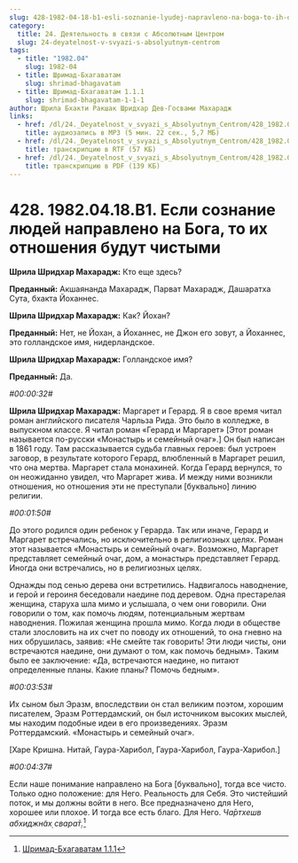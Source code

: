 ```yaml
---
slug: 428-1982-04-18-b1-esli-soznanie-lyudej-napravleno-na-boga-to-ih-otnosheniya-budut-chistymi
category:
  title: 24. Деятельность в связи с Абсолютным Центром
  slug: 24-deyatelnost-v-svyazi-s-absolyutnym-centrom
tags:
  - title: "1982.04"
    slug: 1982-04
  - title: Шримад-Бхагаватам
    slug: shrimad-bhagavatam
  - title: Шримад-Бхагаватам 1.1.1
    slug: shrimad-bhagavatam-1-1-1
author: Шрила Бхакти Ракшак Шридхар Дев-Госвами Махарадж
links:
  - href: /dl/24._Deyatelnost_v_svyazi_s_Absolyutnym_Centrom/428_1982.04.18.B1_SridharMj_Esli_soznanie_ljudej_napravleno_na_Boga_to_ih_otnoshenija_budut_chistymi.mp3
    title: аудиозапись в MP3 (5 мин. 22 сек., 5,7 МБ)
  - href: /dl/24._Deyatelnost_v_svyazi_s_Absolyutnym_Centrom/428_1982.04.18.B1_SridharMj_Esli_soznanie_ljudej_napravleno_na_Boga_to_ih_otnoshenija_budut_chistymi.rtf
    title: транскрипцию в RTF (57 КБ)
  - href: /dl/24._Deyatelnost_v_svyazi_s_Absolyutnym_Centrom/428_1982.04.18.B1_SridharMj_Esli_soznanie_ljudej_napravleno_na_Boga_to_ih_otnoshenija_budut_chistymi.pdf
    title: транскрипцию в PDF (139 КБ)
---
```


# 428. 1982.04.18.B1. Если сознание людей направлено на Бога, то их отношения будут чистыми

**Шрила Шридхар Махарадж:** Кто еще здесь?

**Преданный:** Акшаянанда Махарадж, Парват Махарадж, Дашаратха Сута, бхакта Йоханнес.

**Шрила Шридхар Махарадж:** Как? Йохан?

**Преданный:** Нет, не Йохан, а Йоханнес, не Джон его зовут, а Йоханнес, это голландское имя, нидерландское.

**Шрила Шридхар Махарадж:** Голландское имя?

**Преданный:** Да.

*#00:00:32#*

**Шрила Шридхар Махарадж:** Маргарет и Герард. Я в свое время читал роман английского писателя Чарльза Рида. Это было в колледже, в выпускном классе. Я читал роман «Герард и Маргарет» [Этот роман называется по-русски «Монастырь и семейный очаг».] Он был написан в 1861 году. Там рассказывается судьба главных героев: был устроен заговор, в результате которого Герард, влюбленный в Маргарет решил, что она мертва. Маргарет стала монахиней. Когда Герард вернулся, то он неожиданно увидел, что Маргарет жива. И между ними возникли отношения, но отношения эти не преступали [буквально] линию религии.

*#00:01:50#*

До этого родился один ребенок у Герарда. Так или иначе, Герард и Маргарет встречались, но исключительно в религиозных целях. Роман этот называется «Монастырь и семейный очаг». Возможно, Маргарет представляет семейный очаг, дом, а монастырь представляет Герард. Иногда они встречались, но в религиозных целях.

Однажды под сенью дерева они встретились. Надвигалось наводнение, и герой и героиня беседовали наедине под деревом. Одна престарелая женщина, старуха шла мимо и услышала, о чем они говорили. Они говорили о том, как помочь людям, потенциальным жертвам наводнения. Пожилая женщина прошла мимо. Когда люди в обществе стали злословить на их счет по поводу их отношений, то она гневно на них обрушилась, заявив: «Не смейте так говорить! Эти люди чисты, они встречаются наедине, они думают о том, как помочь бедным». Таким было ее заключение: «Да, встречаются наедине, но питают определенные планы. Какие планы? Помочь бедным».

*#00:03:53#*

Их сыном был Эразм, впоследствии он стал великим поэтом, хорошим писателем, Эразм Роттердамский, он был источником высоких мыслей, мы находим подобные идеи в его произведениях. Эразм Роттердамский. «Монастырь и семейный очаг».

[Харе Кришна. Нитай, Гаура-Харибол, Гаура-Харибол, Гаура-Харибол.]

*#00:04:37#*

Если наше понимание направлено на Бога [буквально], тогда все чисто. Только одно положение: для Него. Реальность для Себя. Это чистейший поток, и мы должны войти в него. Все предназначено для Него, хорошее или плохое. И тогда все есть благо. Для Него. *Ча̄ртхешв абхиджн̃ах̣ свара̄т̣.*[^_ftn1]



[^_ftn1]: [Шримад-Бхагаватам 1.1.1](../notes/shrimad-bhagavatam/shrimad-bhagavatam-1-1-1.md)
